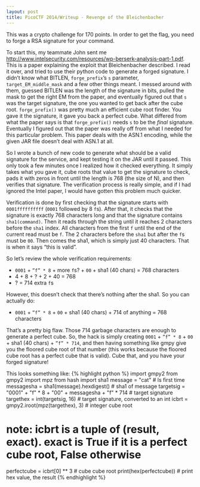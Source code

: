```yaml
---
layout: post
title: PicoCTF 2014/Writeup - Revenge of the Bleichenbacher
---
```

This was a crypto challenge for 170 points. In order to get the flag, you need to forge a RSA signature for your command.

To start this, my teammate John sent me http://www.intelsecurity.com/resources/wp-berserk-analysis-part-1.pdf. This is a paper explaining the exploit that Bleichenbacher described. I read it over, and tried to use their python code to generate a forged signature. I didn’t know what BITLEN, `forge_prefix`’s `s` parameter, `target_EM_middle_mask` and a few other things meant. I messed around with them, guessed BITLEN was the length of the signature in bits, pulled the mask to get the right EM from the paper, and eventually figured out that `s` was the target signature, the one you wanted to get back after the cube root. `forge_prefix()` was pretty much an efficient cube root finder. You gave it the signature, it gave you back a perfect cube. What differed from what the paper says is that `forge_prefix()` needs `s` to be the *final* signature. Eventually I figured out that the paper was really off from what I needed for this particular problem. This paper deals with the ASN.1 encoding, while the given JAR file doesn’t deal with ASN.1 at all.

So I wrote a bunch of new code to generate what should be a valid signature for the service, and kept testing it on the JAR until it passed. This only took a few minutes once I realized how it checked everything. It simply takes what you gave it, cube roots that value to get the signature to check, pads it with zeros in front until the length is 768 (the size of N), and then verifies that signature. The verification process is really simple, and if I had ignored the Intel paper, I would have gotten this problem much quicker.

Verification is done by first checking that the signature starts with `0001ffffffffff` (`0001` followed by 8 `f`s). After that, it checks that the signature is exactly 768 characters long and that the signature contains `sha1(command)`. Then it reads through the string until it reaches 2 characters before the `sha1` index. All characters from the first `f` until the end of the current read must be `f`. The 2 characters before the `sha1` but after the `f`s must be `00`. Then comes the sha1, which is simply just 40 characters. That is when it says “this is valid”.

So let’s review the whole verification requirements:

  - `0001` + `”f” * 8` + more `f`s? + `00` + sha1 (40 chars) = 768 characters
  - 4 + 8 + ? + 2 + 40 = 768
  - ? = 714 extra `f`s

However, this doesn’t check that there’s nothing after the sha1. So you can actually do:

  - `0001` + `”f” * 8` + `00` + sha1 (40 chars) + 714 of anything = 768 characters
  
That’s a pretty big flaw. Those 714 garbage characters are enough to generate a perfect cube. So, the hack is simply creating `0001` + `”f” * 8` + `00` + sha1 (40 chars) + `”f” * 714`, and then having something like gmpy give you the floored cube root of that number (this works because the floored cube root has a perfect cube that is valid). Cube that, and you have your forged signature!

This looks something like:
{% highlight python %}
import gmpy2
from gmpy2 import mpz
from hash import sha1
message = "cat" # ls first time
messagesha = sha1(message).hexdigest() # sha1 of message
targetsig = "0001" + "f" * 8 + "00" + messagesha + "f" * 714 # target signature
targethex = int(targetsig, 16) # target signature, converted to an int
icbrt = gmpy2.iroot(mpz(targethex), 3) # integer cube root
# note: icbrt is a tuple of (result, exact). exact is True if it is a perfect cube root, False otherwise
perfectcube = icbrt[0] ** 3 # cube cube root
print(hex(perfectcube)) # print hex value, the result
{% endhighlight %}
